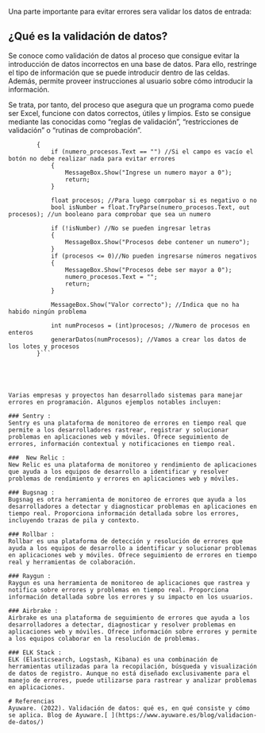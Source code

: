 Una parte importante para evitar errores sera validar los datos de entrada:

## ¿Qué es la validación de datos?
Se conoce como validación de datos al proceso que consigue evitar la introducción de datos incorrectos en una base de datos. Para ello, restringe el tipo de información que se puede introducir dentro de las celdas. Además, permite proveer instrucciones al usuario sobre cómo introducir la información.

Se trata, por tanto, del proceso que asegura que un programa como puede ser Excel, funcione con datos correctos, útiles y limpios. Esto se consigue mediante las conocidas como “reglas de validación”, “restricciones de validación” o “rutinas de comprobación”.

```private void button_genera_Click(object sender, EventArgs e)
        {
            if (numero_procesos.Text == "") //Si el campo es vacío el botón no debe realizar nada para evitar errores
            {
                MessageBox.Show("Ingrese un numero mayor a 0");
                return;
            }

            float procesos; //Para luego comrpobar si es negativo o no
            bool isNumber = float.TryParse(numero_procesos.Text, out procesos); //un booleano para comprobar que sea un numero

            if (!isNumber) //No se pueden ingresar letras
            {
                MessageBox.Show("Procesos debe contener un numero");
            }
            if (procesos <= 0)//No pueden ingresarse números negativos
            {
                MessageBox.Show("Procesos debe ser mayor a 0");
                numero_procesos.Text = "";
                return;
            }

            MessageBox.Show("Valor correcto"); //Indica que no ha habido ningún problema
            
            int numProcesos = (int)procesos; //Numero de procesos en enteros
            generarDatos(numProcesos); //Vamos a crear los datos de los lotes y procesos
        }```

      



Varias empresas y proyectos han desarrollado sistemas para manejar errores en programación. Algunos ejemplos notables incluyen:

### Sentry : 
Sentry es una plataforma de monitoreo de errores en tiempo real que permite a los desarrolladores rastrear, registrar y solucionar problemas en aplicaciones web y móviles. Ofrece seguimiento de errores, información contextual y notificaciones en tiempo real.

###  New Relic : 
New Relic es una plataforma de monitoreo y rendimiento de aplicaciones que ayuda a los equipos de desarrollo a identificar y resolver problemas de rendimiento y errores en aplicaciones web y móviles.

### Bugsnag : 
Bugsnag es otra herramienta de monitoreo de errores que ayuda a los desarrolladores a detectar y diagnosticar problemas en aplicaciones en tiempo real. Proporciona información detallada sobre los errores, incluyendo trazas de pila y contexto.

### Rollbar : 
Rollbar es una plataforma de detección y resolución de errores que ayuda a los equipos de desarrollo a identificar y solucionar problemas en aplicaciones web y móviles. Ofrece seguimiento de errores en tiempo real y herramientas de colaboración.

### Raygun : 
Raygun es una herramienta de monitoreo de aplicaciones que rastrea y notifica sobre errores y problemas en tiempo real. Proporciona información detallada sobre los errores y su impacto en los usuarios.

### Airbrake : 
Airbrake es una plataforma de seguimiento de errores que ayuda a los desarrolladores a detectar, diagnosticar y resolver problemas en aplicaciones web y móviles. Ofrece información sobre errores y permite a los equipos colaborar en la resolución de problemas.

### ELK Stack : 
ELK (Elasticsearch, Logstash, Kibana) es una combinación de herramientas utilizadas para la recopilación, búsqueda y visualización de datos de registro. Aunque no está diseñado exclusivamente para el manejo de errores, puede utilizarse para rastrear y analizar problemas en aplicaciones.

# Referencias
Ayuware. (2022). Validación de datos: qué es, en qué consiste y cómo se aplica. Blog de Ayuware.[ ](https://www.ayuware.es/blog/validacion-de-datos/)
